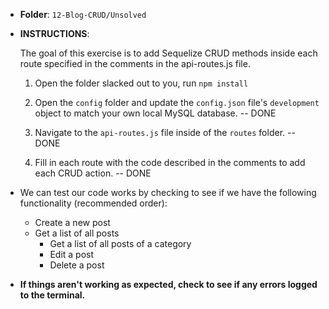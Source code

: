 * **Folder**: `12-Blog-CRUD/Unsolved`

* **INSTRUCTIONS**:

  The goal of this exercise is to add Sequelize CRUD methods inside each route specified in the comments in the api-routes.js file. 

  1) Open the folder slacked out to you, run `npm install`

  2) Open the `config` folder and update the `config.json` file's `development` object to match your own local MySQL database. -- DONE

  3) Navigate to the `api-routes.js` file inside of the `routes` folder. -- DONE

  4) Fill in each route with the code described in the comments to add each CRUD action. -- DONE

* We can test our code works by checking to see if we have the following functionality (recommended order):

  * Create a new post
  * Get a list of all posts
    * Get a list of all posts of a category
    * Edit a post
    * Delete a post

* **If things aren't working as expected, check to see if any errors logged to the terminal.**
